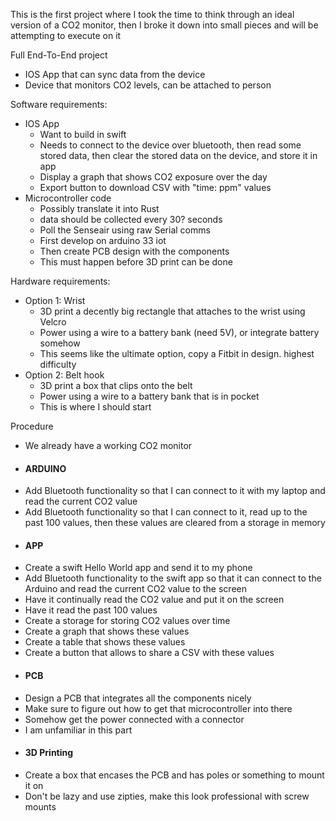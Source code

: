 This is the first project where I took the time to think through an ideal version of a CO2 monitor, then I broke it down into small pieces and will be attempting to execute on it

Full End-To-End project
 - IOS App that can sync data from the device
 - Device that monitors CO2 levels, can be attached to person

Software requirements:
- IOS App
	- Want to build in swift
	- Needs to connect to the device over bluetooth, then read some stored data, then clear the stored data on the device, and store it in  app
	- Display a graph that shows CO2 exposure over the day
	- Export button to download CSV with "time: ppm" values
- Microcontroller code
	- Possibly translate it into Rust
	- data should be collected every 30? seconds
	- Poll the Senseair using raw Serial comms
	- First develop on arduino 33 iot
	- Then create PCB design with the components
	- This must happen before 3D print can be done

Hardware requirements:
- Option 1: Wrist
	- 3D print a decently big rectangle that attaches to the wrist using Velcro
	- Power using a wire to a battery bank (need 5V), or integrate battery somehow
	- This seems like the ultimate option, copy a Fitbit in design. highest difficulty
- Option 2: Belt hook
	- 3D print a box that clips onto the belt
	- Power using a wire to a battery bank that is in pocket
	- This is where I should start

Procedure
- We already have a working CO2 monitor
- #### ARDUINO
- Add Bluetooth functionality so that I can connect to it with my laptop and read the current CO2 value
- Add Bluetooth functionality so that I can connect to it, read up to the past 100 values, then these values are cleared from a storage in memory
- #### APP
- Create a swift Hello World app and send it to my phone
- Add Bluetooth functionality to the swift app so that it can connect to the Arduino and read the current CO2 value to the screen
- Have it continually read the CO2 value and put it on the screen
- Have it read the past 100 values
- Create a storage for storing CO2 values over time
- Create a graph that shows these values
- Create a table that shows these values
- Create a button that allows to share a CSV with these values
- #### PCB
- Design a PCB that integrates all the components nicely
- Make sure to figure out how to get that microcontroller into there
- Somehow get the power connected with a connector
- I am unfamiliar in this part
- #### 3D Printing
- Create a box that encases the PCB and has poles or something to mount it on
- Don't be lazy and use zipties, make this look professional with screw mounts